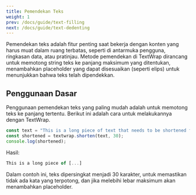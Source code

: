 ```yaml
---
title: Pemendekan Teks
weight: 1
prev: /docs/guide/text-filling
next: /docs/guide/text-dedenting
---
```


Pemendekan teks adalah fitur penting saat bekerja dengan konten yang harus muat dalam ruang terbatas, seperti di antarmuka pengguna, ringkasan data, atau pratinjau. Metode pemendekan di TextWrap dirancang untuk memotong string teks ke panjang maksimum yang ditentukan, menambahkan placeholder yang dapat disesuaikan (seperti elips) untuk menunjukkan bahwa teks telah dipendekkan.

<!--more-->

## Penggunaan Dasar

Penggunaan pemendekan teks yang paling mudah adalah untuk memotong teks ke panjang tertentu. Berikut ini adalah cara untuk melakukannya dengan TextWrap.

```javascript {filename="example.js"}
const text = "This is a long piece of text that needs to be shortened for display purposes.";
const shortened = textwrap.shorten(text, 30);
console.log(shortened);
```

Hasil:

```javascript
This is a long piece of [...]
```

Dalam contoh ini, teks dipersingkat menjadi 30 karakter, untuk memastikan tidak ada kata yang terpotong, dan jika melebihi lebar maksimum akan menambahkan placeholder.
